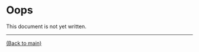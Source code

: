 # Oops

This document is not yet written.

---

[(Back to main)](main.md)

<!--stackedit_data:
eyJoaXN0b3J5IjpbLTE4MTgwODYzOTNdfQ==
-->
